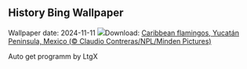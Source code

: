 ## History Bing Wallpaper
Wallpaper date: 2024-11-11
![](https://www.bing.com/th?id=OHR.YucatanFlamingos_EN-CA4668702589_UHD.jpg&w=1000)Download: [Caribbean flamingos, Yucatán Peninsula, Mexico (© Claudio Contreras/NPL/Minden Pictures)](https://www.bing.com/th?id=OHR.YucatanFlamingos_EN-CA4668702589_UHD.jpg)

Auto get programm by LtgX
